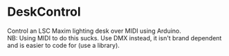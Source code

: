 # DeskControl
Control an LSC Maxim lighting desk over MIDI using Arduino.   
NB: Using MIDI to do this sucks. Use DMX instead, it isn't brand dependent and is easier to code for (use a library).
